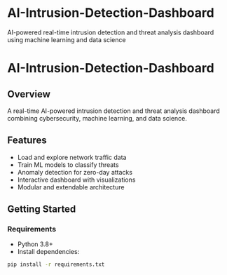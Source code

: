 # AI-Intrusion-Detection-Dashboard
AI-powered real-time intrusion detection and threat analysis dashboard using machine learning and data science
# AI-Intrusion-Detection-Dashboard

## Overview
A real-time AI-powered intrusion detection and threat analysis dashboard combining cybersecurity, machine learning, and data science.

## Features
- Load and explore network traffic data
- Train ML models to classify threats
- Anomaly detection for zero-day attacks
- Interactive dashboard with visualizations
- Modular and extendable architecture

## Getting Started

### Requirements
- Python 3.8+
- Install dependencies:

```bash
pip install -r requirements.txt
